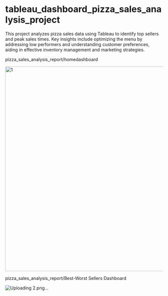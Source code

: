 # tableau_dashboard_pizza_sales_analysis_project
This project analyzes pizza sales data using Tableau to identify top sellers and peak sales times. Key insights include optimizing the menu by addressing low performers and understanding customer preferences, aiding in effective inventory management and marketing strategies.

pizza_sales_analysis_report/homedashboard

<img width="654" alt="1" src="https://github.com/user-attachments/assets/8ac860d8-aa7e-4e55-9150-f01ccdfd4bd9">

pizza_sales_analysis_report/Best-Worst Sellers Dashboard

![Uploading 2.png…]()


